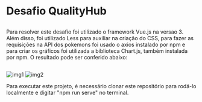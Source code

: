 # Desafio QualityHub
##
Para resolver este desafio foi utilizado o framework Vue.js na versao 3. Além disso, foi utilizado Less para auxiliar na criação do CSS, para fazer as requisições na API dos pokemons foi usado o axios instalado por npm e para criar os gráficos foi utilizada a biblioteca Chart.js, também instalada por npm. O resultado pode ser conferido abaixo:
##
![img1](https://user-images.githubusercontent.com/86975073/175852807-f706f8f6-4093-4485-9fc6-0bb5ec5f5426.JPG)
![img2](https://user-images.githubusercontent.com/86975073/175852817-89c92335-207a-42be-acb6-41fd530d8730.JPG)

Para executar este projeto, é necessário clonar este repositório para rodá-lo localmente e digitar "npm run serve" no terminal.
